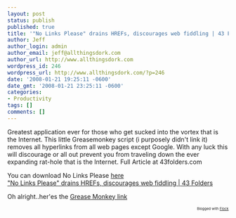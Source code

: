 ```yaml
---
layout: post
status: publish
published: true
title: '"No Links Please" drains HREFs, discourages web fiddling | 43 Folders'
author: Jeff
author_login: admin
author_email: jeff@allthingsdork.com
author_url: http://www.allthingsdork.com
wordpress_id: 246
wordpress_url: http://www.allthingsdork.com/?p=246
date: '2008-01-21 19:25:11 -0600'
date_gmt: '2008-01-21 23:25:11 -0600'
categories:
- Productivity
tags: []
comments: []
---
```

<p>Greatest application ever for those who get sucked into the vortex that is the Internet. This little Greasemonkey script (i purposely didn't link it) removes all hyperlinks from all web pages except Google. With any luck this will discourage or all out prevent you from traveling down the ever expanding rat-hole that is the Internet. Full Article at 43folders.com</p>
<p>You can download No Links Please <a href="http://jamesclarke.info/projects/no-links-please/">here </a><br />
<a href="http://www.43folders.com/2008/01/21/no-links-please">"No Links Please" drains HREFs, discourages web fiddling | 43 Folders</a> </p>
<p>Oh alright..her'es the <a href="http://greasemonkey.mozdev.org/">Grease Monkey link</a></p>
<p style="text-align: right; font-size: 8px">Blogged with <a href="http://www.flock.com/blogged-with-flock" title="Flock" target="_new">Flock</a></p></p>
